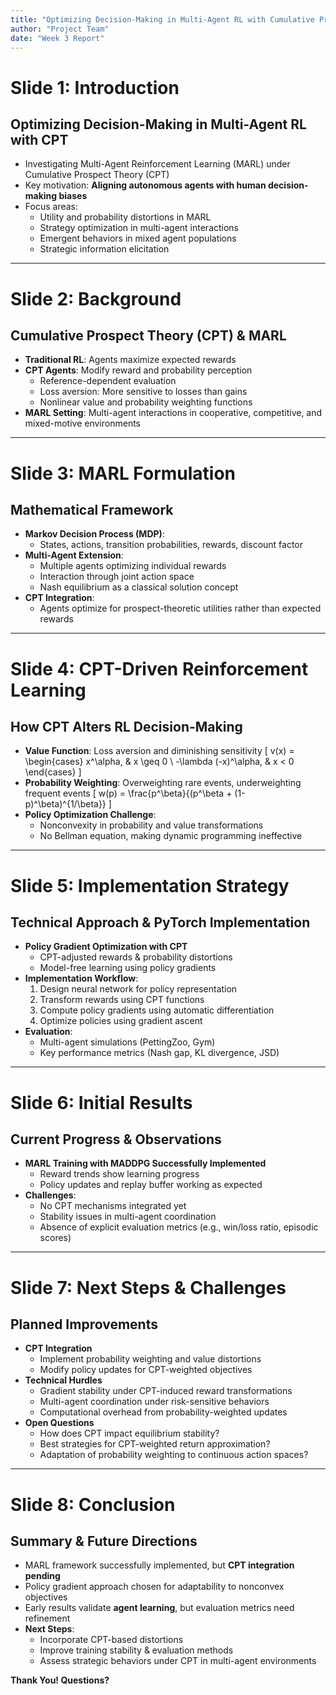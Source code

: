 ```yaml
---
title: "Optimizing Decision-Making in Multi-Agent RL with Cumulative Prospect Theory"
author: "Project Team"
date: "Week 3 Report"
---
```


# Slide 1: Introduction
## **Optimizing Decision-Making in Multi-Agent RL with CPT**
- Investigating Multi-Agent Reinforcement Learning (MARL) under Cumulative Prospect Theory (CPT)
- Key motivation: **Aligning autonomous agents with human decision-making biases**
- Focus areas:
  - Utility and probability distortions in MARL
  - Strategy optimization in multi-agent interactions
  - Emergent behaviors in mixed agent populations
  - Strategic information elicitation

---

# Slide 2: Background
## **Cumulative Prospect Theory (CPT) & MARL**
- **Traditional RL**: Agents maximize expected rewards
- **CPT Agents**: Modify reward and probability perception
  - Reference-dependent evaluation
  - Loss aversion: More sensitive to losses than gains
  - Nonlinear value and probability weighting functions
- **MARL Setting**: Multi-agent interactions in cooperative, competitive, and mixed-motive environments

---

# Slide 3: MARL Formulation
## **Mathematical Framework**
- **Markov Decision Process (MDP)**:
  - States, actions, transition probabilities, rewards, discount factor
- **Multi-Agent Extension**:
  - Multiple agents optimizing individual rewards
  - Interaction through joint action space
  - Nash equilibrium as a classical solution concept
- **CPT Integration**:
  - Agents optimize for prospect-theoretic utilities rather than expected rewards

---

# Slide 4: CPT-Driven Reinforcement Learning
## **How CPT Alters RL Decision-Making**
- **Value Function**: Loss aversion and diminishing sensitivity
  \[ v(x) = \begin{cases} x^\alpha, & x \geq 0 \\ -\lambda (-x)^\alpha, & x < 0 \end{cases} \]
- **Probability Weighting**: Overweighting rare events, underweighting frequent events
  \[ w(p) = \frac{p^\beta}{(p^\beta + (1-p)^\beta)^{1/\beta}} \]
- **Policy Optimization Challenge**:
  - Nonconvexity in probability and value transformations
  - No Bellman equation, making dynamic programming ineffective

---

# Slide 5: Implementation Strategy
## **Technical Approach & PyTorch Implementation**
- **Policy Gradient Optimization with CPT**
  - CPT-adjusted rewards & probability distortions
  - Model-free learning using policy gradients
- **Implementation Workflow**:
  1. Design neural network for policy representation
  2. Transform rewards using CPT functions
  3. Compute policy gradients using automatic differentiation
  4. Optimize policies using gradient ascent
- **Evaluation**:
  - Multi-agent simulations (PettingZoo, Gym)
  - Key performance metrics (Nash gap, KL divergence, JSD)

---

# Slide 6: Initial Results
## **Current Progress & Observations**
- **MARL Training with MADDPG Successfully Implemented**
  - Reward trends show learning progress
  - Policy updates and replay buffer working as expected
- **Challenges**:
  - No CPT mechanisms integrated yet
  - Stability issues in multi-agent coordination
  - Absence of explicit evaluation metrics (e.g., win/loss ratio, episodic scores)

---

# Slide 7: Next Steps & Challenges
## **Planned Improvements**
- **CPT Integration**
  - Implement probability weighting and value distortions
  - Modify policy updates for CPT-weighted objectives
- **Technical Hurdles**
  - Gradient stability under CPT-induced reward transformations
  - Multi-agent coordination under risk-sensitive behaviors
  - Computational overhead from probability-weighted updates
- **Open Questions**
  - How does CPT impact equilibrium stability?
  - Best strategies for CPT-weighted return approximation?
  - Adaptation of probability weighting to continuous action spaces?

---

# Slide 8: Conclusion
## **Summary & Future Directions**
- MARL framework successfully implemented, but **CPT integration pending**
- Policy gradient approach chosen for adaptability to nonconvex objectives
- Early results validate **agent learning**, but evaluation metrics need refinement
- **Next Steps**:
  - Incorporate CPT-based distortions
  - Improve training stability & evaluation methods
  - Assess strategic behaviors under CPT in multi-agent environments

**Thank You! Questions?**
